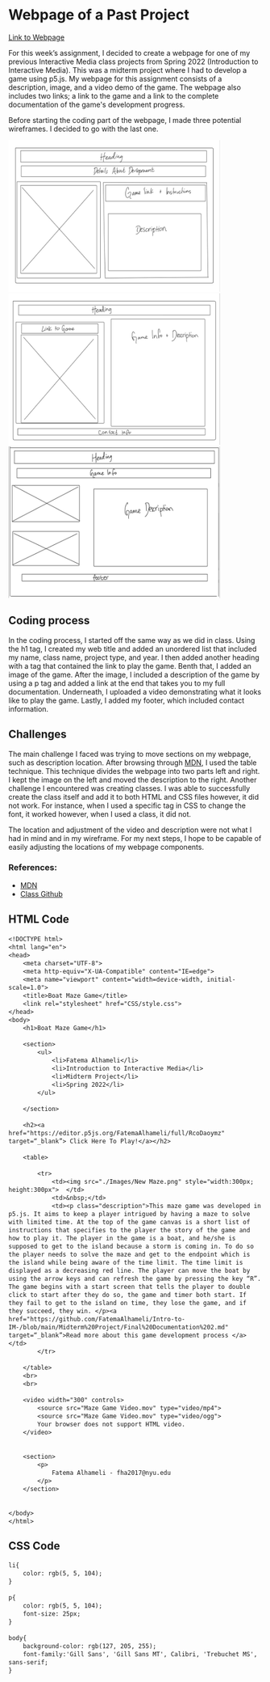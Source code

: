 # Webpage of a Past Project

[Link to Webpage](https://fatemaalhameli.github.io/ConnectionsLab/Assignments/Assignment%202/index.html)

For this week’s assignment, I decided to create a webpage for one of my previous Interactive Media class projects from Spring 2022 (Introduction to Interactive Media). This was a midterm project where I had to develop a game using p5.js. My webpage for this assignment consists of a description, image, and a video demo of the game. The webpage also includes two links; a link to the game and a link to the complete documentation of the game's development progress. 


Before starting the coding part of the webpage, I made three potential wireframes. I decided to go with the last one.

<img src= "https://github.com/FatemaAlhameli/ConnectionsLab/blob/main/Media/Assignments%20Media/wirefram1.jpeg" width = "420" height = "300"><img src= "https://github.com/FatemaAlhameli/ConnectionsLab/blob/main/Media/Assignments%20Media/wireframe2.jpeg" width = "420" height = "300"><img src= "https://github.com/FatemaAlhameli/ConnectionsLab/blob/main/Media/Assignments%20Media/wireframe3.jpeg" width = "420" height = "300">

## Coding process
In the coding process, I started off the same way as we did in class. Using the h1 tag, I created my web title and added an unordered list that included my name, class name, project type, and year. I then added another heading with a tag that contained the link to play the game. Benth that, I added an image of the game. After the image, I included a description of the game by using a p tag and added a link at the end that takes you to my full documentation. Underneath, I uploaded a video demonstrating what it looks like to play the game. Lastly, I added my footer, which included contact information. 
## Challenges 
The main challenge I faced was trying to move sections on my webpage, such as description location. After browsing through [MDN](https://developer.mozilla.org/en-US/docs/Learn/HTML/Tables/Basics), I used the table technique. This technique divides the webpage into two parts left and right. I kept the image on the left and moved the description to the right. Another challenge I encountered was creating classes. I was able to successfully create the class itself and add it to both HTML and CSS files however, it did not work. For instance, when I used a specific tag in CSS to change the font, it worked however, when I used a class, it did not. 

The location and adjustment of the video and description were not what I had in mind and in my wireframe. For my next steps, I hope to be capable of easily adjusting the locations of my webpage components. 


### References:
* [MDN](https://developer.mozilla.org/en-US/docs/Learn/HTML/Tables/Basics)
* [Class Github](https://github.com/MathuraMG/ConnectionsLab-NYUAD/tree/master/Week_01_HTML_CSS)

## HTML Code

```
<!DOCTYPE html>
<html lang="en">
<head>
    <meta charset="UTF-8">
    <meta http-equiv="X-UA-Compatible" content="IE=edge">
    <meta name="viewport" content="width=device-width, initial-scale=1.0">
    <title>Boat Maze Game</title>
    <link rel="stylesheet" href="CSS/style.css">
</head>
<body>
    <h1>Boat Maze Game</h1>
    
    <section>
        <ul>
            <li>Fatema Alhameli</li>
            <li>Introduction to Interactive Media</li>
            <li>Midterm Project</li>
            <li>Spring 2022</li>
        </ul>

    </section>

    <h2><a href="https://editor.p5js.org/FatemaAlhameli/full/RcoDaoymz" target=“_blank”> Click Here To Play!</a></h2>
   
    <table>

        <tr>
            <td><img src="./Images/New Maze.png" style="width:300px; height:300px">  </td>
            <td>&nbsp;</td>
            <td><p class="description">This maze game was developed in p5.js. It aims to keep a player intrigued by having a maze to solve with limited time. At the top of the game canvas is a short list of instructions that specifies to the player the story of the game and how to play it. The player in the game is a boat, and he/she is supposed to get to the island because a storm is coming in. To do so the player needs to solve the maze and get to the endpoint which is the island while being aware of the time limit. The time limit is displayed as a decreasing red line. The player can move the boat by using the arrow keys and can refresh the game by pressing the key “R”. The game begins with a start screen that tells the player to double click to start after they do so, the game and timer both start. If they fail to get to the island on time, they lose the game, and if they succeed, they win. </p><a href="https://github.com/FatemaAlhameli/Intro-to-IM-/blob/main/Midterm%20Project/Final%20Documentation%202.md" target=“_blank”>Read more about this game development process </a></td>
        </tr>
        
    </table>
    <br>
    <br>

    <video width="300" controls>
        <source src="Maze Game Video.mov" type="video/mp4">
        <source src="Maze Game Video.mov" type="video/ogg">
        Your browser does not support HTML video.
    </video>

    
    <section>
        <p>
            Fatema Alhameli - fha2017@nyu.edu
        </p>
    </section>

    
</body>
</html>
```

## CSS Code
```
li{
    color: rgb(5, 5, 104);
}

p{
    color: rgb(5, 5, 104);
    font-size: 25px;
}

body{
    background-color: rgb(127, 205, 255);
    font-family:'Gill Sans', 'Gill Sans MT', Calibri, 'Trebuchet MS', sans-serif;
}
```
